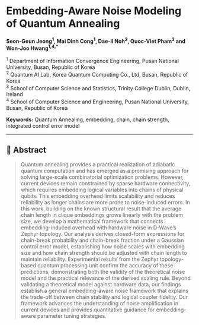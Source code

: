 # Embedding-Aware Noise Modeling of Quantum Annealing

**Seon-Geun Jeong<sup>1</sup>, Mai Dinh Cong<sup>1</sup>, Dae-Il Noh<sup>2</sup>, Quoc-Viet Pham<sup>3</sup> and Won-Joo Hwang<sup>1,4,*</sup>**

<sup>1</sup> Department of Information Convergence Engineering, Pusan National University, Busan, Republic of Korea  
<sup>2</sup> Quantum AI Lab, Korea Quantum Computing Co., Ltd, Busan, Republic of Korea  
<sup>3</sup> School of Computer Science and Statistics, Trinity College Dublin, Dublin, Ireland  
<sup>4</sup> School of Computer Science and Engineering, Pusan National University, Busan, Republic of Korea  

**Keywords:** Quantum Annealing, embedding, chain, chain strength, integrated control error model  

---

## 📝 Abstract
> Quantum annealing provides a practical realization of adiabatic quantum computation and has emerged as a promising approach for solving large-scale combinatorial optimization problems. However, current devices remain constrained by sparse hardware connectivity, which requires embedding logical variables into chains of physical qubits. This embedding overhead limits scalability and reduces reliability as longer chains are more prone to noise-induced errors. In this work, building on the known structural result that the average chain length in clique embeddings grows linearly with the problem size, we develop a mathematical framework that connects embedding-induced overhead with hardware noise in D-Wave’s Zephyr topology. Our analysis derives closed-form expressions for chain-break probability and chain-break fraction under a Gaussian control error model, establishing how noise scales with embedding size and how chain strength should be adjusted with chain length to maintain reliability. Experimental results from the Zephyr topology-based quantum processing unit confirm the accuracy of these predictions, demonstrating both the validity of the theoretical noise model and the practical relevance of the derived scaling rule. Beyond validating a theoretical model against hardware data, our findings establish a general embedding-aware noise framework that explains the trade-off between chain stability and logical coupler fidelity. Our framework advances the understanding of noise amplification in current devices and provides quantitative guidance for embedding-aware parameter tuning strategies.
